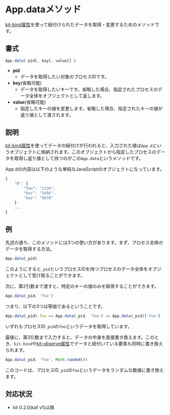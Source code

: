 # App.dataメソッド

[kit-bind属性](/kit-bind)を使って紐付けられたデータを取得・変更するためのメソッドです。

## 書式

```javascript
App.data( pid[, key[, value]] )
```

- **pid**
  - データを取得したい対象のプロセスIDです。
- **key**(省略可能)
  - データを取得したいキーです。省略した場合、指定されたプロセスのデータ全体をオブジェクトとして返します。
- **value**(省略可能)
  - 指定したキーの値を変更します。省略した場合、指定されたキーの値が返り値として渡されます。

## 説明

[kit-bind属性](/kit-bind)を使ってデータの紐付けが行われると、入力された値は`App.d`というオブジェクトに格納されます。このオブジェクトから指定したプロセスのデータを取得し返り値として持つのがこの`App.data`というメソッドです。

App.dの内容は以下のような単純なJavaScriptのオブジェクトになっています。

```javascript
{
    "0": {
        "foo": "1234",
        "bar": "3456",
        "baz": "5678"
    }
    ...
}
```


## 例

先述の通り、このメソッドには3つの使い方があります。まず、プロセス全体のデータを取得する方法。

```javascript
App.data(_pid)
```
このようにすると`_pid`というプロセスIDを持つプロセスのデータ全体をオブジェクトとして受け取ることができます。

次に、第2引数まで渡すと、特定のキーの値のみを取得することができます。

```javascript
App.data(_pid, 'foo')
```
つまり、以下の3つは等価であるということです。

```javascript
App.data(_pid).foo == App.data(_pid, 'foo') == App.data(_pid)['foo']
```
いずれもプロセスID`_pid`の`foo`というデータを取得しています。

最後に、第3引数まで入力すると、データの中身を直接書き換えます。このとき、`kit-bind`や[kit-observe属性](/kit-observe)でデータと紐付いている要素も同時に書き換えられます。

```javascript
App.data(_pid, 'foo', Math.random())
```
このコードは、プロセスID`_pid`の`foo`というデータをランダムな数値に書き換えます。

## 対応状況

- kit 0.2.0(kaf v1)以降
